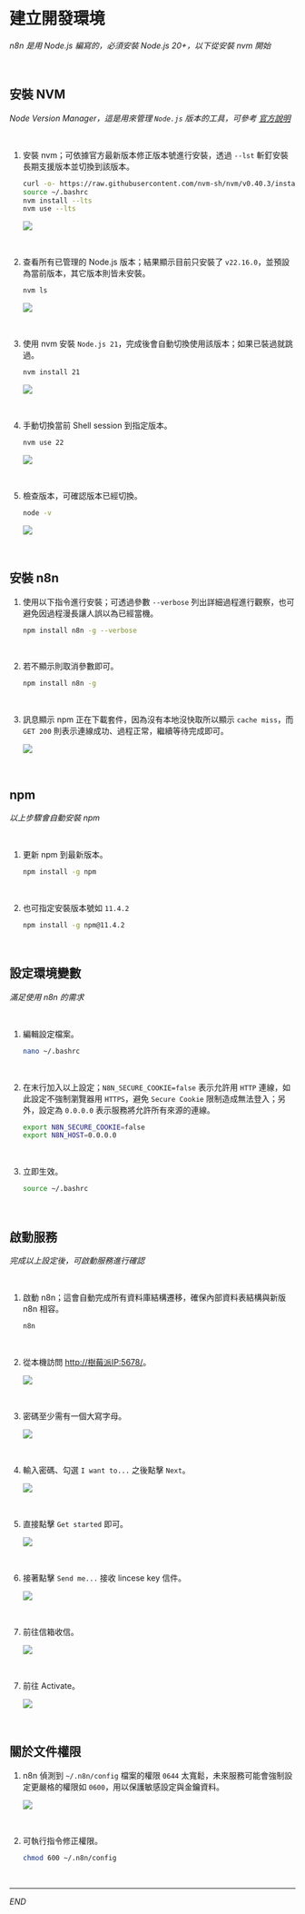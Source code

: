 # 建立開發環境

_n8n 是用 Node.js 編寫的，必須安裝 Node.js 20+，以下從安裝 nvm 開始_

<br>

## 安裝 NVM

_Node Version Manager，這是用來管理 `Node.js` 版本的工具，可參考 [官方說明](https://github.com/nvm-sh/nvm#installing-and-updating)_

<br>

1. 安裝 nvm；可依據官方最新版本修正版本號進行安裝，透過 `--lst` 斬釘安裝長期支援版本並切換到該版本。

    ```bash
    curl -o- https://raw.githubusercontent.com/nvm-sh/nvm/v0.40.3/install.sh | bash
    source ~/.bashrc
    nvm install --lts
    nvm use --lts
    ```

    ![](images/img_02.png)

<br>

2. 查看所有已管理的 Node.js 版本；結果顯示目前只安裝了 `v22.16.0`，並預設為當前版本，其它版本則皆未安裝。

    ```bash
    nvm ls
    ```

    ![](images/img_30.png)

<br>

3. 使用 nvm 安裝 `Node.js 21`，完成後會自動切換使用該版本；如果已裝過就跳過。

    ```bash
    nvm install 21
    ```

    ![](images/img_31.png)

<br>

4. 手動切換當前 Shell session 到指定版本。

    ```bash
    nvm use 22
    ```

    ![](images/img_32.png)

<br>

5. 檢查版本，可確認版本已經切換。

    ```bash
    node -v
    ```

    ![](images/img_33.png)

<br>

## 安裝 n8n

1. 使用以下指令進行安裝；可透過參數 `--verbose` 列出詳細過程進行觀察，也可避免因過程漫長讓人誤以為已經當機。

    ```bash
    npm install n8n -g --verbose
    ```

<br>

2. 若不顯示則取消參數即可。

    ```bash
    npm install n8n -g
    ```

<br>

3. 訊息顯示 npm 正在下載套件，因為沒有本地沒快取所以顯示 `cache miss`，而 `GET 200` 則表示連線成功、過程正常，繼續等待完成即可。

    ![](images/img_01.png)

<br>

## npm

_以上步驟會自動安裝 npm_

<br>

1. 更新 npm 到最新版本。

    ```bash
    npm install -g npm
    ```

<br>

2. 也可指定安裝版本號如 `11.4.2`

    ```bash
    npm install -g npm@11.4.2
    ```

<br>

## 設定環境變數

_滿足使用 n8n 的需求_

<br>

1. 編輯設定檔案。

    ```bash
    nano ~/.bashrc
    ```

<br>

2. 在末行加入以上設定；`N8N_SECURE_COOKIE=false` 表示允許用 `HTTP` 連線，如此設定不強制瀏覽器用 `HTTPS`，避免 `Secure Cookie` 限制造成無法登入；另外，設定為 `0.0.0.0` 表示服務將允許所有來源的連線。

    ```bash
    export N8N_SECURE_COOKIE=false
    export N8N_HOST=0.0.0.0
    ```

<br>

3. 立即生效。

    ```bash
    source ~/.bashrc
    ```

<br>

## 啟動服務

_完成以上設定後，可啟動服務進行確認_

<br>

1. 啟動 n8n；這會自動完成所有資料庫結構遷移，確保內部資料表結構與新版 n8n 相容。

    ```bash
    n8n
    ```

<br>

2. 從本機訪問 [http://樹莓派IP:5678/](http://樹莓派IP:5678/)。

    ![](images/img_03.png)

<br>

3. 密碼至少需有一個大寫字母。

    ![](images/img_21.png)

<br>

4. 輸入密碼、勾選 `I want to...` 之後點擊 `Next`。

    ![](images/img_04.png)

<br>

5. 直接點擊 `Get started` 即可。

    ![](images/img_35.png)

<br>

6. 接著點擊 `Send me...` 接收 lincese key 信件。

    ![](images/img_22.png)

<br>

7. 前往信箱收信。

    ![](images/img_23.png)

<br>

7. 前往 Activate。

    ![](images/img_24.png)

<br>

## 關於文件權限

1. n8n 偵測到 `~/.n8n/config` 檔案的權限 `0644` 太寬鬆，未來服務可能會強制設定更嚴格的權限如 `0600`，用以保護敏感設定與金鑰資料。

    ![](images/img_34.png)

<br>

2. 可執行指令修正權限。

    ```bash
    chmod 600 ~/.n8n/config
    ```

<br>

___

_END_